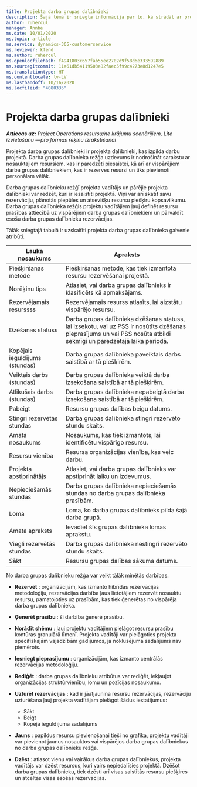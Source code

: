 ```yaml
---
title: Projekta darba grupas dalībnieki
description: Šajā tēmā ir sniegta informācija par to, kā strādāt ar projekta darba grupas dalībnieku informāciju, atribūtiem un plānošanu.
author: ruhercul
manager: Annbe
ms.date: 10/01/2020
ms.topic: article
ms.service: dynamics-365-customerservice
ms.reviewer: kfend
ms.author: ruhercul
ms.openlocfilehash: f4941803c657fab55ee2702d9f58d6e333592889
ms.sourcegitcommit: 11a61db54119503e82faec5f99c4273e8d1247e5
ms.translationtype: HT
ms.contentlocale: lv-LV
ms.lasthandoff: 10/16/2020
ms.locfileid: "4080335"
---
```

# <a name="project-team-members"></a>Projekta darba grupas dalībnieki

_**Attiecas uz:** Project Operations resursu/ne krājumu scenārijiem, Lite izvietošanu —pro formas rēķinu izrakstīšanai_

Projekta darba grupas dalībnieki ir projekta dalībnieki, kas izpilda darbu projektā. Darba grupas dalībnieka režģa uzdevums ir nodrošināt sarakstu ar nosauktajiem resursiem, kas ir paredzēti piesaistei, kā arī ar vispārējiem darba grupas dalībniekiem, kas ir rezerves resursi un tiks pievienoti personālam vēlāk.

Darba grupas dalībnieku režģī projekta vadītājs un pārējie projekta dalībnieki var redzēt, kuri ir iesaistīti projektā. Viņi var arī skatīt savu rezervāciju, plānotās piepūles un atsevišķu resursu piešķiru kopsavilkumu. Darba grupas dalībnieka režģis projektu vadītājiem ļauj definēt resursu prasības attiecībā uz vispārējiem darba grupas dalībniekiem un pārvaldīt esošu darba grupas dalībnieku rezervācijas.

Tālāk sniegtajā tabulā ir uzskaitīti projekta darba grupas dalībnieka galvenie atribūti.

| Lauka nosaukums          | Apraksts                                                                                                                                                                  |
|--------------------------|-----------------------------------------------------------------------------------------------------------------------------------------------------------------------------------|
| Piešķiršanas metode        | Piešķiršanas metode, kas tiek izmantota resursu rezervēšanai projektā.                                                                         |
| Norēķinu tips             | Atlasiet, vai darba grupas dalībnieks ir klasificēts kā apmaksājams.                                                                                                                                       |
| Rezervējamais resurssss        | Rezervējamais resurss atlasīts, lai aizstātu vispārējo resursu.                                                                                                                   |
| Dzēšanas statuss            | Darba grupas dalībnieka dzēšanas statuss, lai izsekotu, vai uz PSS ir nosūtīts dzēšanas pieprasījums un vai PSS nosūta atbildi sekmīgi un paredzētajā laika periodā. |
| Kopējais ieguldījums (stundas)     | Darba grupas dalībnieka paveiktais darbs saistībā ar tā piešķirēm.                                                                                                                         |
| Veiktais darbs (stundas) | Darba grupas dalībnieka veiktā darba izsekošana saistībā ar tā piešķirēm.                                                                                           |
| Atlikušais darbs (stundas) | Darba grupas dalībnieka nepabeigtā darba izsekošana saistībā ar tā piešķirēm.                                                                                    |
| Pabeigt                   | Resursu grupas dalības beigu datums.                                                                                                                                            |
| Stingri rezervētās stundas        | Darba grupas dalībnieka stingri rezervēto stundu skaits.                                                                                                                                                                |
| Amata nosaukums            | Nosaukums, kas tiek izmantots, lai identificētu vispārīgo resursu.                                                                                                                                   |
| Resursu vienība          | Resursa organizācijas vienība, kas veic darbu.                                                                                                                      |
| Projekta apstiprinātājs         | Atlasiet, vai darba grupas dalībnieks var apstiprināt laiku un izdevumus.                                                                                                                     |
| Nepieciešamās stundas           | Darba grupas dalībnieka nepieciešamās stundas no darba grupas dalībnieka prasībām.                                                                                                                       |
| Loma                     | Loma, ko darba grupas dalībnieks pilda šajā darba grupā.                                                                                                                                |
| Amata apraksts     | Ievadiet šīs grupas dalībnieka lomas aprakstu.                                                                                                                             |
| Viegli rezervētās stundas        | Darba grupas dalībnieka nestingri rezervēto stundu skaits.                                                                                                                                                                 |
| Sākt                    | Resursu grupas dalības sākuma datums.                                                                                                                                          |

No darba grupas dalībnieku režģa var veikt tālāk minētās darbības.

- **Rezervēt** : organizācijām, kas izmanto hibrīdās rezervācijas metodoloģiju, rezervācijas darbība ļaus lietotājiem rezervēt nosauktu resursu, pamatojoties uz prasībām, kas tiek ģenerētas no vispārēja darba grupas dalībnieka.
- **Ģenerēt prasību** : šī darbība ģenerē prasību.
- **Norādīt shēmu** : ļauj projektu vadītājiem pielāgot resursu prasību kontūras granulārā līmenī. Projekta vadītāji var pielāgoties projekta specifiskajām vajadzībām gadījumos, ja noklusējuma sadalījums nav piemērots.
- **Iesniegt pieprasījumu** : organizācijām, kas izmanto centrālās rezervācijas metodoloģiju.
- **Rediģēt** : darba grupas dalībnieku atribūtus var rediģēt, iekļaujot organizācijas struktūrvienību, lomu un pozīcijas nosaukumu.
- **Uzturēt rezervācijas** : kad ir jāatjaunina resursu rezervācijas, rezervāciju uzturēšana ļauj projekta vadītājam pielāgot šādus iestatījumus:

    - Sākt
    - Beigt
    - Kopējā ieguldījuma sadalījums

- **Jauns** : papildus resursu pievienošanai tieši no grafika, projektu vadītāji var pievienot jaunus nosauktos vai vispārējos darba grupas dalībniekus no darba grupas dalībnieku režģa.
- **Dzēst** : atlasot vienu vai vairākus darba grupas dalībniekus, projekta vadītājs var dzēst resursus, kuri vairs nepiedalīsies projektā. Dzēšot darba grupas dalībnieku, tiek dzēsti arī visas saistītās resursu piešķires un atceltas visas esošās rezervācijas.
